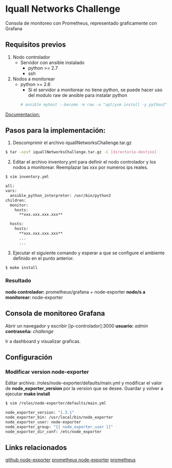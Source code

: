 # Iquall Networks Challenge

Consola de monitoreo con Prometheus, representado graficamente con Grafana

## Requisitos previos
  1. Nodo controlador
      + Servidor con ansible instalado
        * python >= 2.7
        * ssh
  2. Nodos a monitorear
     + python >= 2.6
       * Si el servidor a monitorear no tiene python, se puede hacer uso del modulo raw de ansible para instalar python
       ```bash 
       # ansible myhost --become -m raw -a "apt/yum install -y python2" 
       ```
  
  [Documentacion:](https://docs.ansible.com/ansible/latest/installation_guide/intro_installation.html)

## Pasos para la implementación:
  1. Descomprimir el archivo iquallNetworksChallenge.tar.gz
  ```bash
  $ tar -xzvf iquallNetworksChallenge.tar.gz -C [directorio-destino]
  ```
  2. Editar el archivo inventory.yml para definir el nodo controlador y los nodos a monitorear. Reemplazar las xxx por numeros ips reales.
  ```bash
  $ vim inventory.yml 
  ```
  ```bash
  all:
  vars:
    ansible_python_interpreter: /usr/bin/python3
  children:
    monitor:
      hosts:
        **xxx.xxx.xxx.xxx**

    hosts:
      hosts:
        **xxx.xxx.xxx.xxx**
        ...
        ...
  ```
  3. Ejecutar el siguiente comando y esperar a que se configure el ambiente definido en el punto anterior.
  ```bash
  $ make install
  ```
### Resultado

**nodo controlador:** prometheus/grafana + node-exporter
**nodo/s a monitorear:** node-exporter

## Consola de monitoreo Grafana

Abrir un navegador y escribir [ip-controlador]:3000
**usuario:** *admin*
**contraseña:** *challenge*
  
Ir a dashboard y visualizar graficas.

## Configuración
### Modificar version node-exporter
Editar archivo: /roles/node-exporter/defaults/main.yml y modificar el valor de **node_exporter_version** por la version 
que se desee. Guardar y volver a ejecutar **make install**

```bash
$ vim /roles/node-exporter/defaults/main.yml
```
```bash
node_exporter_version: "1.3.1"
node_exporter_bin: /usr/local/bin/node_exporter
node_exporter_user: node-exporter
node_exporter_group: "{{ node_exporter_user }}"
node_exporter_dir_conf: /etc/node_exporter
```


## Links relacionados
[github node-exporter](https://github.com/prometheus/node_exporter/releases)
[prometheus node-exporter](https://prometheus.io/docs/guides/node-exporter/)
[prometheus](https://prometheus.io/docs/prometheus/latest/installation/)







